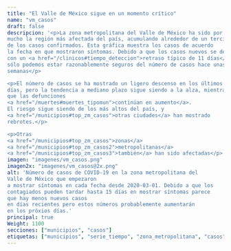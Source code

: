 ```yaml
---
title: "El Valle de México sigue en un momento crítico"
name: "vm_casos"
draft: false
descripcion: '<p>La zona metropolitana del Valle de México ha sido por
mucho la región más afectada del país, acumulando alrededor de un tercio
de los casos confirmados. Esta gráfica muestra los casos de acuerdo
la fecha en que mostraron síntomas. Debido a que los casos nuevos se detectan
con un <a href="/clinicos#tiempo_deteccion">retraso típico de 11 días</a>,
sólo podemos estar razonablemente seguros del número de casos hace unas dos
semanas</p>

<p>El número de casos se ha mostrado un ligero descenso en los últimos
días, pero la tendencia a mediano plazo sigue siendo a la alza, mientras
que las defunciones
<a href="/muertes#muertes_tipomun">continúan en aumento</a>.
El riesgo sigue siendo de los más altos del país, y
<a href="/municipios#top_zm_casos">otras ciudades</a> han mostrado
rebrotes.</p>

<p>Otras
<a href="/municipios#top_zm_casos">zonas</a>
<a href="/municipios#top_zm_casos2">metropolitanas</a>
<a href="/municipios#top_zm_casos3">también</a> han sido afectadas</p>'
imagen: "imagenes/vm_casos.png"
imagen2x: "imagenes/vm_casos@2x.png"
alt: 'Número de casos de COVID-19 en la zona metropolitana del
Valle de México que empezaron
a mostrar síntomas en cada fecha desde 2020-03-01. Debido a que los
contagiados pueden tardar hasta 15 días en mostrar síntomas parece
que hay menos nuevos casos
en días recientes pero estos números probablemente aumentarán
en los próxios días.'
principal: true
Weight: 1100
secciones: ["municipios", "casos"]
etiquetas: ["municipios", "serie_tiempo", "zona_metropolitana", "casos"]
---
```

